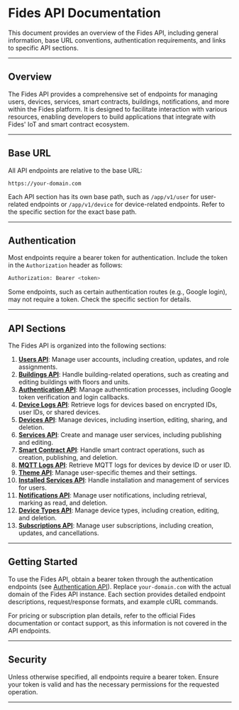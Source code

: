 # Fides API Documentation

This document provides an overview of the Fides API, including general information, base URL conventions, authentication requirements, and links to specific API sections.

---

## Overview

The Fides API provides a comprehensive set of endpoints for managing users, devices, services, smart contracts, buildings, notifications, and more within the Fides platform. It is designed to facilitate interaction with various resources, enabling developers to build applications that integrate with Fides' IoT and smart contract ecosystem.

---

## Base URL

All API endpoints are relative to the base URL:

```
https://your-domain.com
```

Each API section has its own base path, such as `/app/v1/user` for user-related endpoints or `/app/v1/device` for device-related endpoints. Refer to the specific section for the exact base path.

---

## Authentication

Most endpoints require a bearer token for authentication. Include the token in the `Authorization` header as follows:

```bash
Authorization: Bearer <token>
```

Some endpoints, such as certain authentication routes (e.g., Google login), may not require a token. Check the specific section for details.

---

## API Sections

The Fides API is organized into the following sections:

1. **[Users API](users.md)**: Manage user accounts, including creation, updates, and role assignments.
2. **[Buildings API](buildings.md)**: Handle building-related operations, such as creating and editing buildings with floors and units.
3. **[Authentication API](authentication.md)**: Manage authentication processes, including Google token verification and login callbacks.
4. **[Device Logs API](device-logs.md)**: Retrieve logs for devices based on encrypted IDs, user IDs, or shared devices.
5. **[Devices API](devices.md)**: Manage devices, including insertion, editing, sharing, and deletion.
6. **[Services API](services.md)**: Create and manage user services, including publishing and editing.
7. **[Smart Contract API](smart-contract.md)**: Handle smart contract operations, such as creation, publishing, and deletion.
8. **[MQTT Logs API](mqtt-logs.md)**: Retrieve MQTT logs for devices by device ID or user ID.
9. **[Theme API](theme.md)**: Manage user-specific themes and their settings.
10. **[Installed Services API](installed-services.md)**: Handle installation and management of services for users.
11. **[Notifications API](notifications.md)**: Manage user notifications, including retrieval, marking as read, and deletion.
12. **[Device Types API](device-types.md)**: Manage device types, including creation, editing, and deletion.
13. **[Subscriptions API](subscriptions.md)**: Manage user subscriptions, including creation, updates, and cancellations.

---

## Getting Started

To use the Fides API, obtain a bearer token through the authentication endpoints (see [Authentication API](authentication.md)). Replace `your-domain.com` with the actual domain of the Fides API instance. Each section provides detailed endpoint descriptions, request/response formats, and example cURL commands.

For pricing or subscription plan details, refer to the official Fides documentation or contact support, as this information is not covered in the API endpoints.

---

## Security

Unless otherwise specified, all endpoints require a bearer token. Ensure your token is valid and has the necessary permissions for the requested operation.

---
